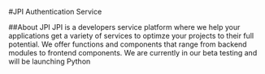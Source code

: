 #JPI Authentication Service

##About JPI
JPI is a developers service platform where we help your applications get a variety of services to optimze your projects to their full potential. We offer functions and components that range from backend modules to frontend components. We are currently in our beta testing and will be launching Python